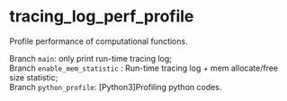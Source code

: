 # tracing_log_perf_profile
Profile performance of computational functions.

Branch ``main``: only print run-time tracing log; <br>
Branch ``enable_mem_statistic`` : Run-time tracing log + mem allocate/free size statistic; <br>
Branch ``python_profile``: [Python3]Profiling python codes.
